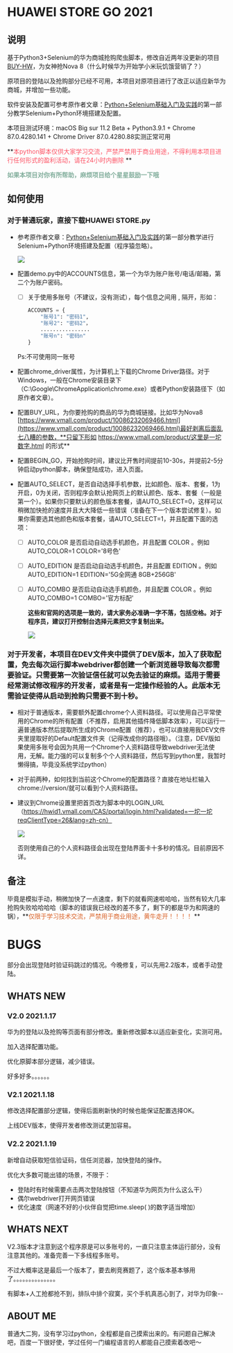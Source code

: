 # HUAWEI STORE GO 2021

## 说明
基于Python3+Selenium的华为商城抢购爬虫脚本，修改自近两年没更新的项目[BUY-HW](https://github.com/wfdubowen/BUY-HW)，为女神抢Nova 8（什么时候华为开始学小米玩饥饿营销了？）

原项目的登陆以及抢购部分已经不可用，本项目对原项目进行了改正以适应新华为商城，并增加一些功能。

软件安装及配置可参考原作者文章：[Python+Selenium基础入门及实践](https://www.jianshu.com/p/1531e12f8852)的第一部分教学Selenium+Python环境搭建及配置。

本项目测试环境：macOS Big sur 11.2 Beta + Python3.9.1 + Chrome  87.0.4280.141 + Chrome Driver  87.0.4280.88实测正常可用

**<font color=#FD5365>本python脚本仅供大家学习交流，严禁严禁用于商业用途，不得利用本项目进行任何形式的盈利活动，请在24小时内删除</font>   **

<font color=#82AE9C>**如果本项目对你有所帮助，麻烦项目给个星星鼓励一下哦**</font> 



## 如何使用

### 对于普通玩家，直接下载HUAWEI STORE.py

- 参考原作者文章：[Python+Selenium基础入门及实践](https://www.jianshu.com/p/1531e12f8852)的第一部分教学进行Selenium+Python环境搭建及配置（程序猿忽略）。

  ![](PY.png)

  

- 配置demo.py中的ACCOUNTS信息，第一个为华为账户账号/电话/邮箱，第二个为账户密码。

  - [ ] 关于使用多账号（不建议，没有测试），每个信息之间用  ,  隔开，形如：

    ```python
    ACCOUNTS = {
        "账号1": "密码1",
        "账号2": "密码2"，
        ................
        "账号n": "密码n"
    }
    ```

    

  Ps:不可使用同一账号

- 配置chrome_driver属性，为计算机上下载的Chrome Driver路径。对于Windows，一般在Chrome安装目录下（C:\Google\ChromeApplication\chrome.exe）或者Python安装路径下（如原作者文章）。

- 配置BUY_URL，为你要抢购的商品的华为商城链接。比如华为Nova8 [https://www.vmall.com/product/10086232069466.html](https://www.vmall.com/product/10086232069466.html)最好剥离后面乱七八糟的参数，**只留下形如 https://www.vmall.com/product/这里是一坨数字.html 的形式**

- 配置BEGIN_GO，开始抢购时间，建议比开售时间提前10-30s，并提前2-5分钟启动python脚本，确保登陆成功，进入页面。

- 配置AUTO_SELECT，是否自动选择手机参数，比如颜色、版本、套餐，1为开启，0为关闭，否则程序会默认抢网页上的默认颜色、版本、套餐（一般是第一个）。如果你只要默认的颜色版本套餐，请AUTO_SELECT=0，这样可以稍微加快抢的速度并且大大降低一些错误（准备在下一个版本尝试修复）。如果你需要选其他颜色和版本套餐，请AUTO_SELECT=1，并且配置下面的选项：

  - [ ] AUTO_COLOR 是否启动自动选手机颜色，并且配置 COLOR 。例如 AUTO_COLOR=1    COLOR='8号色'

  - [ ] AUTO_EDITION 是否启动自动选手机颜色，并且配置 EDITION 。例如 AUTO_EDITION=1    EDITION='5G全网通 8GB+256GB'

  - [ ] AUTO_COMBO 是否启动自动选手机颜色，并且配置 COLOR 。例如 AUTO_COMBO=1    COMBO='官方标配'

    **这些和官网的选项是一致的，请大家务必准确一字不落，包括空格。对于程序员，建议打开控制台选择元素把文字复制出来。**

    ![](STORE.png)

### 对于开发者，本项目在DEV文件夹中提供了DEV版本，加入了获取配置，免去每次运行脚本webdriver都创建一个新浏览器导致每次都需要验证。只需要第一次验证信任就可以免去验证的麻烦。适用于需要经常测试修改程序的开发者，或者是有一定操作经验的人。此版本无需验证使得从启动到抢购只需要不到十秒。

- 相对于普通版本，需要额外配置chrome个人资料路径。可以使用自己平常使用的Chrome的所有配置（不推荐，启用其他插件降低脚本效率），可以运行一遍普通版本然后提取所生成的Chrome配置（推荐），也可以直接用我DEV文件夹里提取好的Default配置文件夹（记得改成你的路径哦）。（注意，DEV版如果使用多账号会因为共用一个Chrome个人资料路径导致webdriver无法使用，无解。能力强的可以复制多个个人资料路径，然后写到python里，我暂时懒得搞，毕竟没系统学过python）

- 对于前两种，如何找到当前这个Chrome的配置路径？直接在地址栏输入chrome://version/就可以看到个人资料路径。

- 建议到Chrome设置里把首页改为脚本中的LOGIN_URL（https://hwid1.vmall.com/CAS/portal/login.html?validated=一坨一坨reqClientType=26&lang=zh-cn）

  ![](DEV/configuration.png)
  
  否则使用自己的个人资料路径会出现在登陆界面卡十多秒的情况。目前原因不详。
  
  

## 备注

毕竟是模拟手动，稍微加快了一点速度，剩下的就看网速啦哈哈，当然有较大几率抢购失败哈哈哈哈（脚本的错误我已经改的差不多了，剩下的都是华为和网速的锅），**<font color=#D96126>仅限于学习技术交流，严禁用于商业用途，黄牛走开！！！！</font> **



# BUGS

部分会出现登陆时验证码跳过的情况。今晚修复，可以先用2.2版本，或者手动登陆。



## WHATS NEW

### V2.0 2021.1.17

华为的登陆以及抢购等页面有部分修改。重新修改脚本以适应新变化，实测可用。

加入选择配置功能。

优化原脚本部分逻辑，减少错误。

好多好多。。。。。。

### V2.1 2021.1.18

修改选择配置部分逻辑，使得后面刷新快的时候也能保证配置选择OK。

上线DEV版本，使得开发者修改测试更加容易。

### V2.2 2021.1.19

新增自动获取短信验证码，信任浏览器，加快登陆的操作。

优化大多数可能出错的场景，不限于：

- 登陆时有时候需要点击两次登陆按钮（不知道华为网页为什么这么干）
- 偶尔webdriver打开网页错误
- 优化速度（网速不好的小伙伴自觉把time.sleep( )的数字适当增加）



## WHATS NEXT

V2.3版本才注意到这个程序原是可以多账号的，一直只注意主体运行部分，没有注意其他的。准备完善一下多线程多账号。

不过大概率这是最后一个版本了，要去刷竞赛题了，这个版本基本够用了。。。。。。。。。。。。。。

有脚本+人工抢都抢不到，排队中排个寂寞，买个手机真恶心到了，对华为印象--



## ABOUT ME

普通大二狗，没有学习过python，全程都是自己摸索出来的。有问题自己解决吧，百度一下很好使，学过任何一门编程语言的人都能自己摸索着改吧～